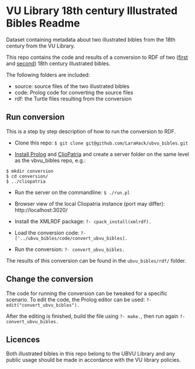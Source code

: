 # VU Library 18th century Illustrated Bibles Readme #
Dataset containing metadata about two illustrated bibles from the 18th century from the VU Library.

This repo contains the code and results of a conversion to RDF of two ([first](http://imagebase.ubvu.vu.nl/cdm/compoundobject/collection/bis/id/41) and [second](http://imagebase.ubvu.vu.nl/cdm/compoundobject/collection/bis/id/1004)) 18th century illustrated bibles.

The following folders are included:

* source: source files of the two illustrated bibles
* code: Prolog code for converting the source files
* rdf: the Turtle files resulting from the conversion

## Run conversion ##
This is a step by step description of how to run the conversion to RDF.

- Clone this repo: `$ git clone git@github.com/LaraHack/ubvu_bibles.git`

- [Install Prolog](http://www.swi-prolog.org/Download.html) and [ClioPatria](http://cliopatria.swi-prolog.org/help/) and create a server folder on the same level as the vbvu_bibles repo, e.g.:

```
$ mkdir conversion
$ cd conversion/
$ ../cliopatria
```

- Run the server on the commandline: `$ ./run.pl`

- Browser view of the local Cliopatria instance (port may differ): http://localhost:3020/

- Install the XMLRDF package: `?- cpack_install(xmlrdf).`

- Load the conversion code:  `?- ['../ubvu_bibles/code/convert_ubvu_bibles].`

- Run the conversion: `?- convert_ubvu_bibles.`

The results of this conversion can be found in the `ubvu_bibles/rdf/` folder.

## Change the conversion ##
The code for running the conversion can be tweaked for a specific scenario. To edit the code, the Prolog editor can be used: `?- edit("convert_ubvu_bibles").`

After the editing is finished, build the file using `?- make.`, then run again `?- convert_ubvu_bibles.`

## Licences ##
Both illustrated bibles in this repo belong to the UBVU Library and any public usage should be made in accordance with the VU library policies.
